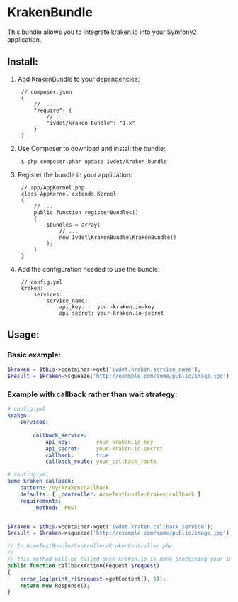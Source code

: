 # KrakenBundle

This bundle allows you to integrate [kraken.io](https://kraken.io/) into your Symfony2 application.

## Install:

1. Add KrakenBundle to your dependencies:

        // composer.json
        {
            // ...
            "require": {
                // ...
                "ivdet/kraken-bundle": "1.x"
            }
        }
2. Use Composer to download and install the bundle:

        $ php composer.phar update ivdet/kraken-bundle
3. Register the bundle in your application:

        // app/AppKernel.php
        class AppKernel extends Kernel
        {
            // ...
            public function registerBundles()
            {
                $bundles = array(
                    // ...
                    new Ivdet\KrakenBundle\KrakenBundle()
                );
            }
        }

4. Add the configuration needed to use the bundle:

        // config.yml
        kraken:
            services:
                service_name:
                    api_key:    your-kraken.io-key
                    api_secret: your-kraken.io-secret

## Usage:

### Basic example:

```php
$kraken = $this->container->get('ivdet.kraken.service_name');
$result = $kraken->squeeze('http://example.com/some/public/image.jpg');
```

### Example with callback rather than wait strategy:

```yml
# config.yml
kraken:
    services:
        ...
        callback_service:
            api_key:        your-kraken.io-key
            api_secret:     your-kraken.io-secret
            callback:       true
            callback_route: your_callback_route

# routing.yml
acme_kraken_callback:
    pattern: /my/kraken/callback
    defaults: { _controller: AcmeTestBundle:Kraken:callback }
    requirements:
        _method:  POST

```

```php

$kraken = $this->container->get('ivdet.kraken.callback_service');
$result = $kraken->squeeze('http://example.com/some/public/image.jpg');

// In AcmeTestBundle/Controller/KrakenController.php
//
// this method will be called once kraken.io is done processing your image.
public function callbackAction(Request $request)
{
    error_log(print_r($request->getContent(), 1));
    return new Response();
}
```
